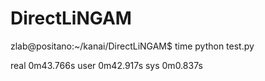 # DirectLiNGAM

zlab@positano:~/kanai/DirectLiNGAM$ time python test.py 

real	0m43.766s
user	0m42.917s
sys	0m0.837s

